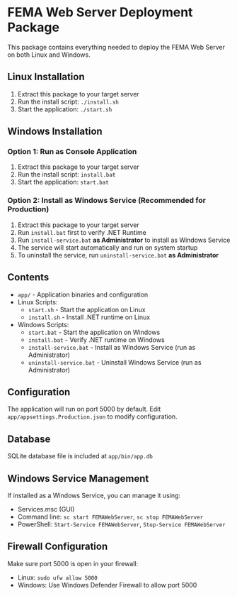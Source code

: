 # FEMA Web Server Deployment Package

This package contains everything needed to deploy the FEMA Web Server on both Linux and Windows.

## Linux Installation

1. Extract this package to your target server
2. Run the install script: `./install.sh`
3. Start the application: `./start.sh`

## Windows Installation

### Option 1: Run as Console Application
1. Extract this package to your target server
2. Run the install script: `install.bat`
3. Start the application: `start.bat`

### Option 2: Install as Windows Service (Recommended for Production)
1. Extract this package to your target server
2. Run `install.bat` first to verify .NET Runtime
3. Run `install-service.bat` **as Administrator** to install as Windows Service
4. The service will start automatically and run on system startup
5. To uninstall the service, run `uninstall-service.bat` **as Administrator**

## Contents

- `app/` - Application binaries and configuration
- Linux Scripts:
  - `start.sh` - Start the application on Linux
  - `install.sh` - Install .NET runtime on Linux
- Windows Scripts:
  - `start.bat` - Start the application on Windows
  - `install.bat` - Verify .NET runtime on Windows
  - `install-service.bat` - Install as Windows Service (run as Administrator)
  - `uninstall-service.bat` - Uninstall Windows Service (run as Administrator)

## Configuration

The application will run on port 5000 by default.
Edit `app/appsettings.Production.json` to modify configuration.

## Database

SQLite database file is included at `app/bin/app.db`

## Windows Service Management

If installed as a Windows Service, you can manage it using:
- Services.msc (GUI)
- Command line: `sc start FEMAWebServer`, `sc stop FEMAWebServer`
- PowerShell: `Start-Service FEMAWebServer`, `Stop-Service FEMAWebServer`

## Firewall Configuration

Make sure port 5000 is open in your firewall:
- Linux: `sudo ufw allow 5000`
- Windows: Use Windows Defender Firewall to allow port 5000
